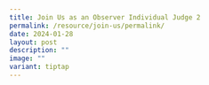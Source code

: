 ```yaml
---
title: Join Us as an Observer Individual Judge 2
permalink: /resource/join-us/permalink/
date: 2024-01-28
layout: post
description: ""
image: ""
variant: tiptap
---
```

<p></p>